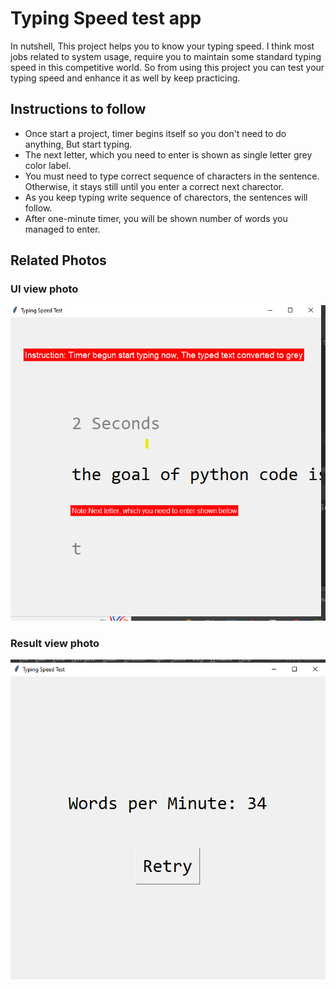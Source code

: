 # Typing Speed test app
In nutshell, This project helps you to know your typing speed.
I think most jobs related to system usage, require you to maintain some 
standard typing speed in this competitive world. So from using this project 
you can test your typing speed and enhance it as well by keep 
practicing.

## Instructions to follow
- Once start a project, timer begins itself so you don't need to do anything, But start typing.
- The next letter, which you need to enter is shown as single letter grey color label.
- You must need to type correct sequence of characters in the sentence. Otherwise, it stays still until you enter a correct next charector.
- As you keep typing write sequence of charectors, the sentences will follow. 
- After one-minute timer, you will be shown number of words you managed to enter.

## Related Photos
### UI view photo 
![Alt text](typing_speed_ui.png)

### Result view photo
![Alt text](typing_speed_img_1.png)
